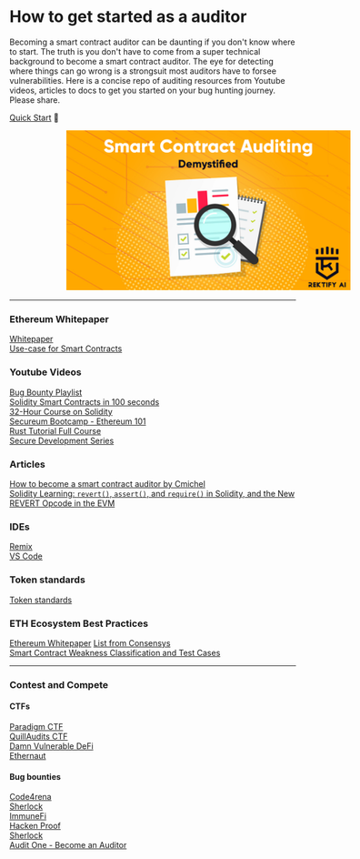 # How to get started as a auditor

Becoming a smart contract auditor can be daunting if you don't know where to start. The truth is you don't have to come from a super technical background to become a smart contract auditor. The eye for detecting where things can go wrong is a strongsuit most auditors have to forsee vulnerabilities. Here is a concise repo of auditing resources from Youtube videos, articles to docs to get you started on your bug hunting journey. Please share. </br>

[Quick Start](https://start.blockchainhax.com) 🎊

<!-- image -->
<p align="center">
  <img src="Demystifying-1.jpg" alt="" width="500" class="center" style="margin-left: 100px;"/>
</p>

----
### Ethereum Whitepaper
[Whitepaper](https://ethereum.org/en/whitepaper/) </br>
[Use-case for Smart Contracts](https://www.youtube.com/watch?v=kdvVwGrV7ec)

### Youtube Videos
[Bug Bounty Playlist](https://youtube.com/playlist?list=PLKB0wJ6ZsFfHOFFJijZTdQFUvwMS6oZg7) </br>
[Solidity Smart Contracts in 100 seconds](https://www.youtube.com/watch?v=kdvVwGrV7ec) </br>
[32-Hour Course on Solidity](https://www.youtube.com/watch?v=gyMwXuJrbJQ) </br>
[Secureum Bootcamp - Ethereum 101](https://youtu.be/44qhIBMGMoM) </br>
[Rust Tutorial Full Course](https://www.youtube.com/watch?v=ygL_xcavzQ4) </br>
[Secure Development Series](https://www.youtube.com/playlist?list=PLdJRkA9gCKOONBSlcifqLig_ZTyG_YLqz)

### Articles
[How to become a smart contract auditor by Cmichel](https://cmichel.io/how-to-become-a-smart-contract-auditor/) <br>
[Solidity Learning: ```revert()```, ```assert()```, and ```require()``` in Solidity, and the New REVERT Opcode in the EVM](https://medium.com/blockchannel/the-use-of-revert-assert-and-require-in-solidity-and-the-new-revert-opcode-in-the-evm-1a3a7990e06e)

### IDEs
[Remix](https://remix.ethereum.org/) </br>
[VS Code](https://code.visualstudio.com/download)

### Token standards
[Token standards](https://ethereum.org/en/developers/docs/standards/tokens/)

### ETH Ecosystem Best Practices
[Ethereum Whitepaper](https://ethereum.org/en/whitepaper/)
[List from Consensys](https://consensys.github.io/smart-contract-best-practices/) </br>
[Smart Contract Weakness Classification and Test Cases](https://swcregistry.io)

----
### Contest and Compete

#### CTFs
[Paradigm CTF](https://ctf.paradigm.xyz) </br>
[QuillAudits CTF](https://quillctf.super.site) </br>
[Damn Vulnerable DeFi](https://www.damnvulnerabledefi.xyz) </br>
[Ethernaut](https://ethernaut.openzeppelin.com)

#### Bug bounties
[Code4rena](https://code4rena.com) </br>
[Sherlock](https://www.sherlock.xyz) </br>
[ImmuneFi](https://immunefi.com) </br>
[Hacken Proof](https://hackenproof.com) </br>
[Sherlock](https://www.sherlock.xyz) </br>
[Audit One - Become an Auditor](https://www.auditone.io) </br>


